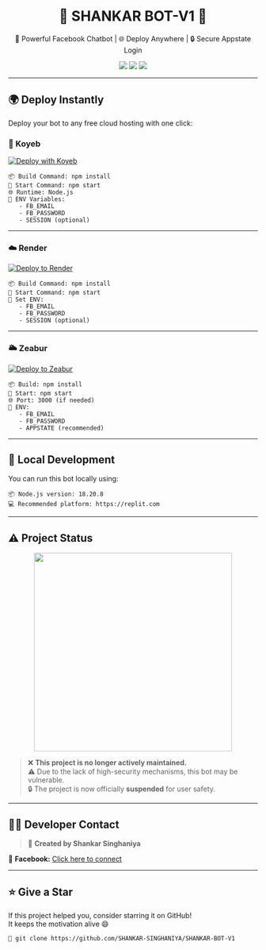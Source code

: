 <h1 align="center">🤖 SHANKAR BOT-V1 🤖</h1>

<p align="center">
  🚀 Powerful Facebook Chatbot | 🌐 Deploy Anywhere | 🔒 Secure Appstate Login
</p>

<p align="center">
  <img src="https://img.shields.io/badge/Language-Node.js-brightgreen?style=flat-square" />
  <img src="https://img.shields.io/github/stars/SHANKAR-SINGHANIYA/SHANKAR-BOT-V1?style=flat-square" />
  <img src="https://img.shields.io/github/forks/SHANKAR-SINGHANIYA/SHANKAR-BOT-V1?style=flat-square" />
</p>

---

## 🌍 Deploy Instantly

Deploy your bot to any free cloud hosting with one click:

### 🧩 Koyeb

[![Deploy with Koyeb](https://www.koyeb.com/static/images/deploy/button.svg)](https://app.koyeb.com/deploy?type=git&repository=https://github.com/SHANKAR-SINGHANIYA/SHANKAR-BOT-V1)

```
📦 Build Command: npm install
🚀 Start Command: npm start
🌐 Runtime: Node.js
🔐 ENV Variables:
   - FB_EMAIL
   - FB_PASSWORD
   - SESSION (optional)
```

---

### ☁️ Render

[![Deploy to Render](https://render.com/images/deploy-to-render-button.svg)](https://render.com/deploy?repo=https://github.com/SHANKAR-SINGHANIYA/SHANKAR-BOT-V1)

```
📦 Build Command: npm install
🚀 Start Command: npm start
🔐 Set ENV:
   - FB_EMAIL
   - FB_PASSWORD
   - SESSION (optional)
```

---

### 🌥️ Zeabur

[![Deploy to Zeabur](https://zeabur.com/button.svg)](https://zeabur.com/templates?repo=https://github.com/SHANKAR-SINGHANIYA/SHANKAR-BOT-V1)

```
📦 Build: npm install
🚀 Start: npm start
🌐 Port: 3000 (if needed)
🔐 ENV:
   - FB_EMAIL
   - FB_PASSWORD
   - APPSTATE (recommended)
```

---

## 🧪 Local Development

You can run this bot locally using:

```
📦 Node.js version: 18.20.8
💻 Recommended platform: https://replit.com
```

---

## ⚠️ Project Status

<p align="center">
  <img src="https://i.imgur.com/2rJQX1g.gif" width="400" />
</p>

> ❌ **This project is no longer actively maintained.**  
> ⚠️ Due to the lack of high-security mechanisms, this bot may be vulnerable.  
> 🔒 The project is now officially **suspended** for user safety.

---

## 👨‍💻 Developer Contact

> 🤝 **Created by Shankar Singhaniya**

📱 **Facebook:** [Click here to connect](https://m.facebook.com/profile.php?id=61577191230420)

---

## ⭐ Give a Star

If this project helped you, consider starring it on GitHub!  
It keeps the motivation alive 😄

```
🌟 git clone https://github.com/SHANKAR-SINGHANIYA/SHANKAR-BOT-V1
```
